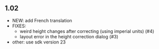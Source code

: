 ## 1.02
* NEW: add French translation
* FIXES: 
    - weird height changes after correcting (using imperial units) (#4)
    - layout error in the height correction dialog (#3)
* other: use sdk version 23